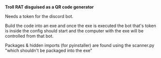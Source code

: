 **Troll RAT disguised as a QR code generator**

Needs a token for the discord bot.

Build the code into an exe and once the exe is executed the bot that's token is inside the config should start and the computer with the exe will be controlled from that bot.

Packages & hidden imports (for pyinstaller) are found using the scanner.py "which shouldn't be packaged into the exe"
